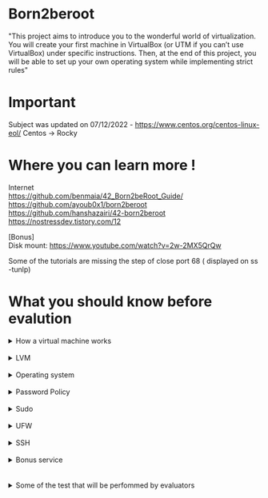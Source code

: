 # Born2beroot

"This project aims to introduce you to the wonderful world of virtualization.
You will create your first machine in VirtualBox (or UTM if you can’t use VirtualBox)
under specific instructions. Then, at the end of this project, you will be able to set up
your own operating system while implementing strict rules"

# Important 

Subject was updated on 07/12/2022 - https://www.centos.org/centos-linux-eol/
Centos -> Rocky
# Where you can learn more !

Internet<br>
https://github.com/benmaia/42_Born2beRoot_Guide/<br>
https://github.com/ayoub0x1/born2beroot<br>
https://github.com/hanshazairi/42-born2beroot<br>
https://nostressdev.tistory.com/12

[Bonus]<br>
Disk mount: https://www.youtube.com/watch?v=2w-2MX5QrQw<br>

Some of the tutorials are missing the step of close port 68 ( displayed on ss -tunlp)

# What you should know before evalution 
<details>
<summary>How a virtual machine works</summary>
<br>
"The different types of virtual machines

Virtual machines are generally classified into two different types: system virtual machines and process virtual machines.
System virtual machines

When people use the term "virtual machines," they’re generally referring to system virtual machines, also called full virtualization VMs. A system VM is an entire operating system that runs on virtual hardware inside a host computer. You must use a hypervisor, a software that creates and runs VMs, to allocate resources to the system virtual machines.
Process virtual machines

A process VM, or application VM, is an abstraction layer that enables code written in a specific programming language to run on any operating system. Popular examples include the Java Virtual Machine and the .NET framework, which use the Common Language Runtime."

Sources: https://www.mongodb.com/cloud-explained/virtual-machines

"Virtual machines are best for running multiple applications together, monolithic applications, isolation between apps, and for legacy apps running on older operating systems. Containers and virtual machines may also be used together. "

https://www.vmware.com/topics/glossary/content/virtual-machine.html
</details>
</br>
<details>
<summary>LVM</summary>
<br>
		Logical volume management provides a higher-level view of the disk storage on a computer system than the traditional view of disks and partitions. This gives the system administrator much more flexibility in allocating storage to applications and users.

Storage volumes created under the control of the logical volume manager can be resized and moved around almost at will. 

	https://wiki.debian.org/LVM
</details>
</br>
<details>
<summary>Operating system</summary>
<br>
	I choose Debian because of Package management and followed the suggestion on subject to "You must choose as an operating system either the latest stable version of Debian (no testing/unstable), or the latest stable version of CentOS. Debian is highly recommended if you are new to system administration."</br>
	Differences between debian and 11 and rocky linux</br>
	- Rocky doesn't support 32 bit</br>
	- Debian its the mother of many operating systems like Ubuntu</br>
	- AppArmor enable by default on Debian and SELinux on Rocky</br>
	- exFAT support on Debian</br>
	- apt use as a package manager in Debian, and Yum, DNF on rocky.</br>
	- Debian is know to care about the stability of the applications it ships with, and guarantees that your server and apps running on it are "OK".</br>
	- Rocky is a replacement of CentOS, its intended to have stability that RedHat releases will have, offering the confidence that users always enjoyed with CentOS.</br>
	
<br>https://computingforgeeks.com/debian-11-vs-debian-10-vs-rocky-linux-8-comparison-table/</br>
	
Difference between aptidude and apt?</br>
Aptitude and apt are two package management tools that are used to install, remove, and manage packages on Debian-based systems.

The main difference between aptitude and apt is the way they handle dependencies. aptitude is able to resolve dependencies in a more sophisticated way than apt, and it can also handle conflicting dependencies more gracefully. For example, if a package depends on another package that is not installed, aptitude will automatically install the required package and any other dependencies that are needed. In contrast, apt will only install the requested package and will not automatically install any dependencies.</br>

Another difference between the two tools is the interface. aptitude has a more interactive, user-friendly interface, with features such as a search function and the ability to mark packages for installation, removal, or purging. apt, on the other hand, has a more command-line oriented interface and does not have as many interactive features.</br>

Overall, aptitude is generally considered to be more user-friendly and easier to use than apt, but apt is generally faster and more efficient. Both tools can be used to achieve the same results, and it is up to the user to decide which one they prefer to use.</br>

<br>What APPArmor is?</br>
	
AppArmor (Application Armor) is a Linux kernel security module that allows administrators to define security policies for applications and processes running on a system. It is designed to protect against malicious or accidental access to sensitive files and resources, and to prevent applications from making unauthorized changes to the system.</br>

With AppArmor, administrators can specify rules that define what resources an application or process is allowed to access, and what actions it is allowed to perform. For example, an AppArmor policy could allow an application to read and write to certain directories, but not to execute any system commands.</br></br></br>

AppArmor is implemented in the Linux kernel and is able to monitor and enforce the security policies for all applications and processes running on the system. It is transparent to the user and does not require any special configuration or setup on the part of the user.</br></br>

AppArmor is a useful tool for improving the security of a Linux system, and is often used in conjunction with other security measures such as firewalls and intrusion detection systems.</br>
</details>
</br>
<details>
<summary>Password Policy</summary>
<br>
	Advantages</br>
Improved security- Strong passwords are more difficult to guess or crack, making it harder for attackers to gain unauthorized access to systems and data.</br>

Reduced risk of compromise- By requiring strong passwords, the risk of password-based attacks is greatly reduced. This includes attacks such as dictionary attacks, brute-force attacks, and others that rely on weak or easily guessable passwords.</br>

Enhanced compliance- Strong password policies can help organizations meet regulatory and industry compliance requirements, such as PCI DSS or HIPAA.</br>

Disadvantages</br>

Increased complexity- Strong passwords are typically longer and more complex, which can make them harder for users to remember. This can lead to increased support costs as users may need to reset their passwords more often.</br>

Decreased usability- Strong passwords may also be less convenient for users, as they may need to use special characters or change their passwords more frequently. This can lead to user frustration and decreased productivity. </br>

Higher overhead- Implementing and enforcing strong password policies can require additional resources, such as tools and processes for password management and password audits. This can increase the overhead associated with password management.</br>
</details>
</br>
<details>
<summary>Sudo</summary>
<br>
		FILL
		
		SUDO RULES
		
		FILL
</details>
</br>
<details>
<summary>UFW</summary>
<br>
		FILL
		
</details>
</br>
<details>
<summary>SSH</summary>
<br>
		FILL
		
</details>
</br>
<details>
<summary>Bonus service</summary>
<br>
		FILL
		
</details>
</br>
</br>
<details>
<summary>Some of the test that will be perfommed by evaluators</summary>
<br>
	sudo ufw status - check ufw status;<br>
    sudo service ssh status - check SSH status<br>
    ssh ccosta-c@ip -p 4242 - enter remotely<br>
    uname -v - check OS<br>
    getent group sudo or ccosta-c42 ---- check user in these 2 groups<br>
    sudo adduser username -- create new user<br>
    sudo chage -l username -- check the other password rules<br>
    sudo nano /etc/login.defs -- check some of the documents<br>
    sudo nano /etc/pam.d/common-password -- other rules<br>
    sudo addgroup evaluating --- create a new group<br>
    sudo adduser username evaluating -- add the user to the new group<br>
    hostame -- check hostname<br>
    hostnamectl set-hostname username -- change hostname<br>
    lsblk --- check partitions<br>
    sudo -V --- check if sudo is installed<br>
    sudo adduser username sudo --- add user to sudo<br>
    getent group sudo ---- check if its correct<br>
    sudo visudo --- check the rules<br>
    sudo nano /var/log/sudo/sudo.log ----- check the log<br>
    dpkg -l ufw  --- check UFW is correctly installed<br>
    sudo ufw allow 8080 --- allow port 8080<br>
    sudo ufw status --- check the port<br>
    sudo ufw delete allow 8080 --- delete the ports<br>
    sudo service ssh status --- check SSH status<br>
    sudo nano /usr/local/bin/monitoring.sh  ---- check script<br>
    sudo crontab -u root -e --- check cron tabs<br>
    dpkg -l | grep lighttpd or MariaDB or PHP<br>
    Thanks to [ccosta-c](https://github.com/ccosta-c)<br>
</details>
